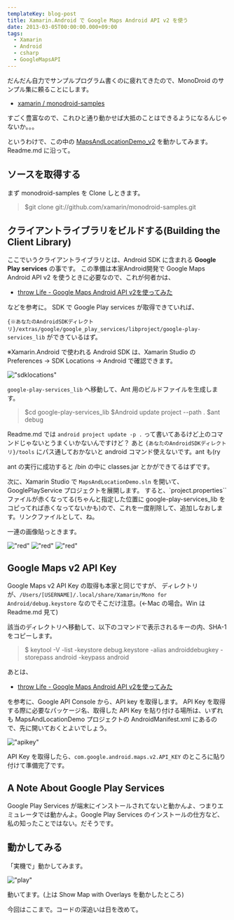 ```yaml
---
templateKey: blog-post
title: Xamarin.Android で Google Maps Android API v2 を使う
date: 2013-03-05T00:00:00.000+09:00
tags:
  - Xamarin
  - Android
  - csharp
  - GoogleMapsAPI
---
```

だんだん自力でサンプルプログラム書くのに疲れてきたので、MonoDroid のサンプル集に頼ることにします。

* [xamarin / monodroid-samples](https://github.com/xamarin/monodroid-samples)

<!--more-->

すごく豊富なので、これひと通り動かせば大抵のことはできるようになるんじゃないか。。。

というわけで、この中の [MapsAndLocationDemo_v2](https://github.com/xamarin/monodroid-samples/tree/master/MapsAndLocationDemo_v2) を動かしてみます。Readme.md に沿って。

## ソースを取得する
まず monodroid-samples を Clone しときます。

> $git clone git://github.com/xamarin/monodroid-samples.git

## クライアントライブラリをビルドする(Building the Client Library)
ここでいうクライアントライブラリとは、Android SDK に含まれる **Google Play services** の事です。
この準備は本家Android開発で Google Maps Android API v2 を使うときに必要なので、これが何者かは、

* [throw Life - Google Maps Android API v2を使ってみた](http://www.adamrocker.com/blog/334/google-maps-android-api-v2.html)

などを参考に。
SDK で Google Play services が取得できていれば、

``{※あなたのAndroidSDKディレクトリ}/extras/google/google_play_services/libproject/google-play-services_lib`` ができているはず。

※Xamarin.Android で使われる Android SDK は、Xamarin Studio のPreferences → SDK Locations → Android で確認できます。

!["sdklocations"](https://blog.amay077.net/img/posts/xamarin_android_sdk_locations.png)


``google-play-services_lib`` へ移動して、Ant 用のビルドファイルを生成します。

> $cd google-play-services_lib
> $Android update project --path .
> $ant debug

Readme.md では ``android project update -p .`` って書いてあるけど上のコマンドじゃないとうまくいかないんですけど？
あと ``{あなたのAndroidSDKディレクトリ}/tools`` にパス通しておかないと android コマンド使えないです。ant も(ry

ant の実行に成功すると /bin の中に classes.jar とかができてるはずです。

次に、Xamarin Studio で ``MapsAndLocationDemo.sln`` を開いて、GooglePlayService プロジェクトを展開します。
すると、`project.properties`` ファイルが赤くなってる(ちゃんと指定した位置に google-play-services_lib をコピってれば赤くなってないかも)ので、これを一度削除して、追加しなおします。リンクファイルとして、ね。

一連の画像貼っときます。

!["red"](https://blog.amay077.net/img/posts/xamarin_studio_delete_file.png)
!["red"](https://blog.amay077.net/img/posts/xamarin_studio_add_exist_file.png)
!["red"](https://blog.amay077.net/img/posts/xamarin_studio_add_a_link.png)


## Google Maps v2 API Key

Google Maps v2 API Key の取得も本家と同じですが、
ディレクトリが、``/Users/[USERNAME]/.local/share/Xamarin/Mono for Android/debug.keystore`` なのでそこだけ注意。(←Mac の場合。Win は Readme.md 見て)

該当のディレクトリへ移動して、以下のコマンドで表示されるキーの内、SHA-1 をコピーします。

>$ keytool -V -list -keystore debug.keystore -alias androiddebugkey -storepass android -keypass android

あとは、

* [throw Life - Google Maps Android API v2を使ってみた](http://www.adamrocker.com/blog/334/google-maps-android-api-v2.html)

を参考に、Google API Console から、API key を取得します。
API Key を取得する際に必要なパッケージ名、取得した API Key を貼り付ける場所は、いずれも MapsAndLocationDemo プロジェクトの AndroidManifest.xml にあるので、先に開いておくとよいでしょう。

!["apikey"](https://blog.amay077.net/img/posts/xamarin_studio_android_manifest.png)

API Key を取得したら、``com.google.android.maps.v2.API_KEY`` のところに貼り付けて準備完了です。

## A Note About Google Play Services

Google Play Services が端末にインストールされてないと動かんよ、つまりエミュレータでは動かんよ。Google Play Services のインストールの仕方など、私の知ったことではない。だそうです。

## 動かしてみる

「実機で」動かしてみます。

!["play"](https://blog.amay077.net/img/posts/xamarin_studio_android_google_maps_api_v2.png)

動いてます。(上は Show Map with Overlays を動かしたところ)

今回はここまで。コードの深追いは日を改めて。

